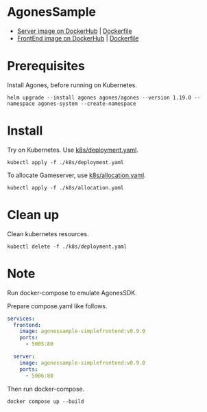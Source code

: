 # AgonesSample

* [Server image on DockerHub](https://hub.docker.com/repository/docker/guitarrapc/agonessample-simpleserver) | [Dockerfile](https://github.com/guitarrapc/AgonesSample/blob/main/src/SimpleServer/Dockerfile)
* [FrontEnd image on DockerHub](https://hub.docker.com/repository/docker/guitarrapc/agonessample-simplefrontend) | [Dockerfile](https://github.com/guitarrapc/AgonesSample/blob/main/src/SimpleFrontEnd/Dockerfile)

# Prerequisites

Install Agones, before running on Kubernetes.

```shell
helm upgrade --install agones agones/agones --version 1.19.0 --namespace agones-system --create-namespace
```

# Install

Try on Kubernetes. Use [k8s/deployment.yaml](https://github.com/guitarrapc/AgonesSample/blob/main/k8s/deployment.yaml).

```shell
kubectl apply -f ./k8s/deployment.yaml
```

To allocate Gameserver, use [k8s/allocation.yaml](https://github.com/guitarrapc/AgonesSample/blob/main/k8s/allocation.yaml).

```shell
kubectl apply -f ./k8s/allocation.yaml
```

# Clean up

Clean kubernetes resources.

```shell
kubectl delete -f ./k8s/deployment.yaml
```

# Note

Run docker-compose to emulate AgonesSDK.

Prepare compose.yaml like follows.

```yaml
services:
  frontend:
    image: agonessample-simplefrontend:v0.9.0
    ports:
      - 5005:80

  server:
    image: agonessample-simplefrontend:v0.9.0
    ports:
      - 5006:80
```

Then run docker-compose.

```shell
docker compose up --build
```
